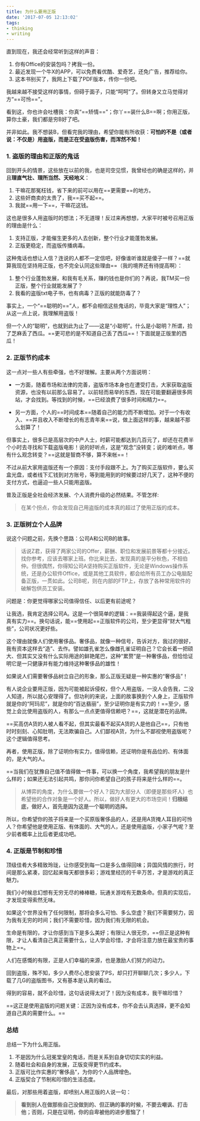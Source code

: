 ```yaml
---
title: 为什么要用正版
date: '2017-07-05 12:13:02'
tags:
- thinking
- writing
---
```


直到现在，我还会经常听到这样的声音：

1. 你有Office的安装包吗？拷我一份。
2. 最近发现一个牛X的APP，可以免费看优酷、爱奇艺，还免广告，推荐给你。
3. 这本书别买了，我网上下载了PDF版本，传你一份吧。


<!--more-->


我越来越不接受这样的事情，但碍于面子，只能“呵呵”了。但转身又立马觉得对方“==可怜==”。

看到这，你也许会吐槽我：你真“==矫情==”；你丫==装什么B==啊；你用正版，算你土豪，我们都是穷B好了吧。

并非如此。我不想装B，但看完我的理由，希望你能有所收获：**可怕的不是（或者说：不仅是）用盗版，而是正在受盗版伤害，而浑然不知！**

### 1. 盗版的理由和正版的鬼话

回到开头的情景，这些放在以前的我，也是司空见惯，我曾经也的确是这样的，并且**理直气壮、理所当然、天经地义**：

1. 干嘛花那冤枉钱，省下来的前可以用在==更需要==的地方。
2. 这些奸商卖的太贵了，我==买不起==。
3. 我就==用一下==，干嘛花这钱。

这也是很多人用盗版时的想法；不无道理！反过来再想想，大家平时被号召用正版的理由是什么：

1. 支持正版，才能催生更多的人去创新，整个行业才能蓬勃发展。
2. 正版更稳定，而盗版传播病毒。

这种鬼话也想让人信？连说的人都不一定信吧，好像谁听谁就是傻子一样？==就算我现在坚持用正版，也不完全认同这些理由==（我的境界还有待提高啊）：

1. 整个行业蓬勃发展，和我有毛关系，赚的钱也是你们的？再说，我TM买一份正版，整个行业就能发展了？
2. 我看的盗版txt电子书，也有病毒？正版的就能防毒了？

事实上，一个“==聪明的==”人，都不会相信这些鬼话的，毕竟大家是“理性人”；从这一点上说，我理解用盗版！

但一个人的“聪明”，也就到此为止了——这是“小聪明”。什么是小聪明？所谓，捡了芝麻丢了西瓜。==更可悲的是不知道自己丢了西瓜==！下面就是正版里的西瓜！


### 2. 正版节约成本

这一点对一些人有些牵强，也不好理解。主要从两个方面说明：

* 一方面，随着市场和法律的完善，盗版市场本身也在遭受打击，大家获取盗版资源，也没有以前那么容易了。以前轻而易举的东西，现在可能要翻遍很多网站，才会找到。等找到的时候，==已经浪费了很多时间和精力==。

* 另一方面，个人的==时间成本==随着自己的能力而不断增加。对于一个有收入、==并且收入不断增长的有志青年来==说，做上面这样的事，越来越不那么划算了！

但事实上，很多已是高层次的中产人士，时薪可能都达到几百元了，却还在花费半个小时去寻找和下载盗版电影！说的好听点，这是“观念”没转变；说的难听点，哪有什么观念转变？==这就是智商不够，算不来帐==！

不过从前大家用盗版还有一个原因：支付手段跟不上。为了购买正版软件，要么买盒光盘，或者线下汇钱到对方账号，等到能用到的时候要过好几天了，这种不便的支付方式，也逼迫一些人只能用盗版。

普及正版是全社会经济发展、个人消费升级的必然结果。不管怎样:

> 在某个拐点，你会发现自己用盗版的成本真的超过了使用正版的成本。

### 3. 正版树立个人品牌

说这个问题之前，先换个思路：公司A和公司B的故事。

> 话说Z君，获得了两家公司的Offer，薪酬、职位和发展前景等都十分接近。找你参考，应该去哪家上班。你比来比去，发现真的是平分秋色，不相伯仲。但很偶然，你得知公司A坚持购买正版软件，无论是Windows操作系统，还是办公软件Office，或是其他工具软件，都会给所有员工办公电脑配备正版，一贯如此。公司B呢，则在内部的FTP上，存放了各种常用软件的破解包供员工安装。

问题是：你更觉得哪家公司值得信任、以后更有前途呢？

让我选，我肯定选择公司A。这是一个很简单的逻辑：==我装得起这个逼，是我真有实力==。换句话说，能==使用起==正版软件的公司，至少更显得“财大气粗些”，公司状况更好些。

这个理由就像人们使用奢侈品。奢侈品，就像一种信号，告诉对方，我过的很好，我有资本这样去“造”、去作。譬如雄孔雀怎么像雌孔雀证明自己？它会长着一把硕大、但其实又没有什么实际用途的鲜艳尾巴，这种“累赘”是一种奢侈品，但恰恰证明它是一只健康并有能力维持这种奢侈品的雄性！

如果说人们需要奢侈品树立自己的形象，那么正版无疑是一种实惠的“奢侈品”！

有人说企业要用正版，因为可能被起诉侵权，但个人用盗版，一没人会告我，二没人知道，所以就心安理得了。但功利的来说，上面的故事换到个人身上，正版软件就是你的“阿玛尼”，就是你的“百达翡丽”，至少证明你是有实力的！==至少，感觉上会比使用盗版的人，有那么一点点更值得信赖吧？==，这就是潜在的品牌。

==买高仿A货的人被人看不起，但其实最看不起买A货的人是他自己==，只有他时时刻刻、心知肚明，无法欺骗自己。人们鄙视A货，为什么不鄙视使用盗版呢？这个逻辑值得思考。

再者，使用正版，除了证明你有实力，值得信赖，还证明你是有品位的、有体面的，是大气的人。

==当我们在犹豫自己值不值得做一件事，可以换一个角度，我希望我的朋友是什么样的；如果还无法引起共鸣，那你问你希望自己的孩子将来是什么样的==。

> 从博弈的角度，为什么要做一个好人？因为大部分人（即便是那些坏人）也希望他的合作对象是一个好人。所以，做好人有更大的市场空间！**归根结底，做好人，首先是因为这是一个聪明的选择。**

所以，你希望你的孩子将来是一个买原版奢侈品的人，还是用A货掩人耳目的可怜人？你希望他是使用正版、有体面的、大气的人，还是使用盗版，小家子气呢？至少前者概率上比后者更成功吧。


### 4. 正版是节制和珍惜

顶级佳肴大多精致玲珑，让你感受到每一口是多么值得回味；异国风情的旅行，时间是那么紧凑，回忆起来每天都很多彩；游戏里经历的千辛万苦，才是游戏的真正魅力。

我们小时候总幻想有无穷无尽的棒棒糖，玩通关游戏有无数条命。但真的实现后，才发现变得索然无味。

如果这个世界没有了任何限制，那将会多么可怕、多么空虚？我们不需要努力，因为我有无穷的时间；我们不需要珍惜，因为我们有无限的机会。

生命是有限的，才让你感到当下是多么美好；有限让人很无奈，==但正是这种有限，才让人看清自己真正需要什么，让人学会珍惜，才会将注意力放在最宝贵的事物上==。

人们在感慨的有限，正是人们幸福的来源，也是激励人们努力的动力。


回到盗版，殊不知，多少人费尽心思安装了PS，却只打开聊聊几次；多少人，下载了几G的盗版图书，又有基本是认真的看过。

得到的容易，就不会珍惜，这句话说得太对了！因为没有成本，我干嘛珍惜？

==这正是使用盗版的问题关键：正因为没有成本，你不会去认真选择，更不会知道自己真的需要什么。==


### 总结
总结一下为什么用正版。

1. 不是因为什么冠冕堂皇的鬼话，而是关系到自身切切实实的利益。
2. 随着社会和自身的发展，正版变得更节约成本。
3. 正版可比作实惠的“奢侈品”，为你的个人品牌增色。
4. 正版契合了节制和珍惜的生活态度。

最后，对那些用着盗版，却喷别人用正版的人说一句：

> **看到别人在做那些自己没做到的、但正确的事的时候，不要去嘲讽、打击他；否则，只是在证明，你的自卑被他的进步惹恼了！**


